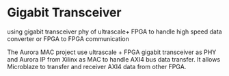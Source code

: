 # Gigabit Transceiver
using gigabit transceiver phy of ultrascale+ FPGA to handle high speed data converter or FPGA to FPGA communication

The Aurora MAC project use ultrascale + FPGA gigabit transceiver as PHY and Aurora IP from Xilinx as MAC to handle AXI4 bus data transfer. It allows Microblaze to transfer and receiver AXI4 data from other FPGA.
